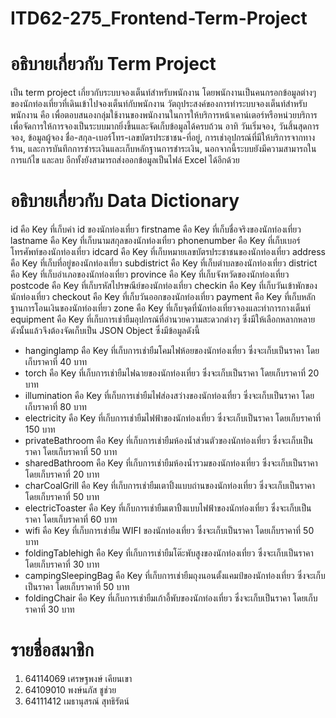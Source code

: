 # ITD62-275_Frontend-Term-Project
# อธิบายเกี่ยวกับ Term Project
เป็น term project เกี่ยวกับระบบจองเต็นท์สำหรับพนักงาน โดยพนักงานเป็นคนกรอกข้อมูลต่างๆของนักท่องเที่ยวที่เดินเข้าไปจองเต็นท์กับพนักงาน
วัตถุประสงค์ของการทำระบบจองเต็นท์สำหรับพนักงาน คือ เพื่อตอบสนองกลุ่มใช้งานของพนักงานในการให้บริการหน้าเคาน์เตอร์หรือหน่วยบริการ เพื่อจัดการให้การจองเป็นระบบมากยิ่งขึ้นและจัดเก็บข้อมูลได้ครบถ้วน อาทิ วันเริ่มจอง, วันสิ้นสุดการจอง, ข้อมูลผู้จอง ชื่อ-สกุล-เบอร์โทร-เลขบัตรประชาชน-ที่อยู่, การเช่าอุปกรณ์ที่มีให้บริการจากทางร้าน, และการบันทึกการชำระเงินและเก็บหลักฐานการชำระเงิน, นอกจากนี้ระบบยังมีความสามารถในการแก้ไข และลบ อีกทั้งยังสามารถส่งออกข้อมูลเป็นไฟล์ Excel ได้อีกด้วย
# อธิบายเกี่ยวกับ Data Dictionary
id คือ Key ที่เก็บค่า id ของนักท่องเที่ยว
firstname คือ Key ที่เก็บชื่อจริงของนักท่องเที่ยว
lastname คือ Key ที่เก็บนามสกุลของนักท่องเที่ยว
phonenumber คือ Key ที่เก็บเบอร์โทรศัพท์ของนักท่องเที่ยว
idcard คือ Key ที่เก็บหมายเลขบัตรประชาชนของนักท่องเที่ยว
address คือ Key ที่เก็บที่อยู่ของนักท่องเที่ยว
subdistrict คือ Key ที่เก็บตำบลของนักท่องเที่ยว
district คือ Key ที่เก็บอำเภอของนักท่องเที่ยว
province คือ Key ที่เก็บจังหวัดของนักท่องเที่ยว
postcode คือ Key ที่เก็บรหัสไปรษณีย์ของนักท่องเที่ยว
checkin คือ Key ที่เก็บวันเข้าพักของนักท่องเที่ยว
checkout คือ Key ที่เก็บวันออกของนักท่องเที่ยว
payment คือ Key ที่เก็บหลักฐานการโอนเงินของนักท่องเที่ยว
zone คือ Key ที่เก็บจุดที่นักท่องเที่ยวจองและทำการกางเต็นท์
equipment คือ Key ที่เก็บการเช่ายืมอุปกรณ์ที่อำนวยความสะดวกต่างๆ ซึ่งมีให้เลือกหลากหลาย ดังนั้นแล้วจึงต้องจัดเก็บเป็น JSON Object ซึ่งมีข้อมูลดังนี้
- hanginglamp คือ Key ที่เก็บการเช่ายืมโคมไฟห้อยของนักท่องเที่ยว ซึ่งจะเก็บเป็นราคา โดยเก็บราคาที่ 40 บาท
- torch คือ Key ที่เก็บการเช่ายืมไฟฉายของนักท่องเที่ยว ซึ่งจะเก็บเป็นราคา โดยเก็บราคาที่ 20 บาท
- illumination คือ Key ที่เก็บการเช่ายืมไฟส่องสว่างของนักท่องเที่ยว ซึ่งจะเก็บเป็นราคา โดยเก็บราคาที่ 80 บาท
- electricity คือ Key ที่เก็บการเช่ายืมไฟฟ้าของนักท่องเที่ยว ซึ่งจะเก็บเป็นราคา โดยเก็บราคาที่ 150 บาท
- privateBathroom คือ Key ที่เก็บการเช่ายืมห้องน้ำส่วนตัวของนักท่องเที่ยว ซึ่งจะเก็บเป็นราคา โดยเก็บราคาที่ 50 บาท
- sharedBathroom คือ Key ที่เก็บการเช่ายืมห้องน้ำรวมของนักท่องเที่ยว ซึ่งจะเก็บเป็นราคา โดยเก็บราคาที่ 20 บาท
- charCoalGrill คือ Key ที่เก็บการเช่ายืมเตาปิ้งแบบถ่านของนักท่องเที่ยว ซึ่งจะเก็บเป็นราคา โดยเก็บราคาที่ 50 บาท
- electricToaster คือ Key ที่เก็บการเช่ายืมเตาปิ้งแบบไฟฟ้าของนักท่องเที่ยว ซึ่งจะเก็บเป็นราคา โดยเก็บราคาที่ 60 บาท
- wifi คือ Key ที่เก็บการเช่ายืม WIFI ของนักท่องเที่ยว ซึ่งจะเก็บเป็นราคา โดยเก็บราคาที่ 50 บาท
- foldingTablehigh คือ Key ที่เก็บการเช่ายืมโต๊ะพับสูงของนักท่องเที่ยว ซึ่งจะเก็บเป็นราคา โดยเก็บราคาที่ 30 บาท
- campingSleepingBag คือ Key ที่เก็บการเช่ายืมถุงนอนตั้งแคมป์ของนักท่องเที่ยว ซึ่งจะเก็บเป็นราคา โดยเก็บราคาที่ 50 บาท
- foldingChair คือ Key ที่เก็บการเช่ายืมเก้าอี้พับของนักท่องเที่ยว ซึ่งจะเก็บเป็นราคา โดยเก็บราคาที่ 30 บาท
# รายชื่อสมาชิก
1. 64114069 เศรษฐพงษ์ เคียนเขา 
2. 64109010 พงษ์นภัส ชูช่วย
3. 64111412 เมธานุสรณ์ สุทธิรัตน์
